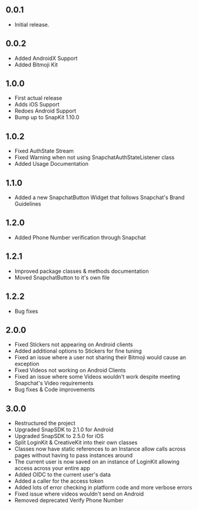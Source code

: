 ## 0.0.1

* Initial release.

## 0.0.2

* Added AndroidX Support
* Added Bitmoji Kit

## 1.0.0

* First actual release
* Adds iOS Support
* Redoes Android Support
* Bump up to SnapKit 1.10.0

## 1.0.2

* Fixed AuthState Stream
* Fixed Warning when not using SnapchatAuthStateListener class
* Added Usage Documentation

## 1.1.0

* Added a new SnapchatButton Widget that follows Snapchat's Brand Guidelines

## 1.2.0

* Added Phone Number verification through Snapchat

## 1.2.1

* Improved package classes & methods documentation
* Moved SnapchatButton to it's own file

## 1.2.2

* Bug fixes

## 2.0.0

* Fixed Stickers not appearing on Android clients
* Added additional options to Stickers for fine tuning
* Fixed an issue where a user not sharing their Bitmoji would cause an exception
* Fixed Videos not working on Android Clients
* Fixed an issue where some Videos wouldn't work despite meeting Snapchat's Video requirements
* Bug fixes & Code improvements

## 3.0.0

* Restructured the project
* Upgraded SnapSDK to 2.1.0 for Android
* Upgraded SnapSDK to 2.5.0 for iOS
* Split LoginKit & CreativeKit into their own classes
* Classes now have static references to an Instance allow calls across pages without having to pass instances around
* The current user is now saved on an instance of LoginKit allowing access across your entire app
* Added OIDC to the current user's data
* Added a caller for the access token
* Added lots of error checking in platform code and more verbose errors
* Fixed issue where videos wouldn't send on Android
* Removed deprecated Verify Phone Number

